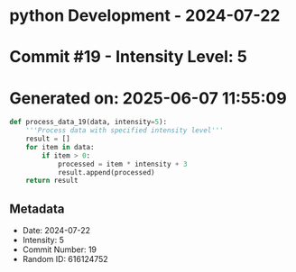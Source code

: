 ﻿# python Development - 2024-07-22
# Commit #19 - Intensity Level: 5
# Generated on: 2025-06-07 11:55:09
```python
def process_data_19(data, intensity=5):
    '''Process data with specified intensity level'''
    result = []
    for item in data:
        if item > 0:
            processed = item * intensity + 3
            result.append(processed)
    return result
```
## Metadata
- Date: 2024-07-22
- Intensity: 5
- Commit Number: 19
- Random ID: 616124752

